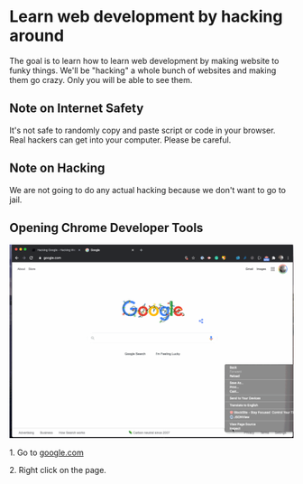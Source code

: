 # Learn web development by hacking around

The goal is to learn how to learn web development by making website to funky things. We'll be "hacking" a whole bunch of websites and making them go crazy. Only you will be able to see them.

## Note on Internet Safety

It's not safe to randomly copy and paste script or code in your browser. Real hackers can get into your computer. Please be careful.

## Note on Hacking

We are not going to do any actual hacking because we don't want to go to jail.

## Opening Chrome Developer Tools

![Open Google Developer Tools](/images/google/opening-google.gif)

1\. Go to [google.com](https://google.com)

2\. Right click on the page.
